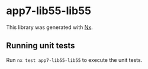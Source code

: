 # app7-lib55-lib55

This library was generated with [Nx](https://nx.dev).

## Running unit tests

Run `nx test app7-lib55-lib55` to execute the unit tests.
